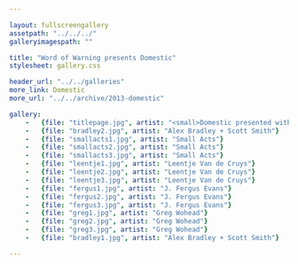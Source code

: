 ```yaml
---

layout: fullscreengallery
assetpath: "../../../"
galleryimagespath: ""

title: "Word of Warning presents Domestic"
stylesheet: gallery.css

header_url: "../../galleries"
more_link: Domestic
more_url: "../../archive/2013-domestic"

gallery:
    -   {file: "titlepage.jpg", artist: "<small>Domestic presented with Guinness Northern Counties, Z-arts + City Response Limited, November 2013</small>", show: "<small>Images copyright &copy;2014 Word of Warning</small>"}
    -   {file: "bradley2.jpg", artist: "Alex Bradley + Scott Smith"}
    -   {file: "smallacts1.jpg", artist: "Small Acts"}
    -   {file: "smallacts2.jpg", artist: "Small Acts"}
    -   {file: "smallacts3.jpg", artist: "Small Acts"}
    -   {file: "leentje1.jpg", artist: "Leentje Van de Cruys"}
    -   {file: "leentje2.jpg", artist: "Leentje Van de Cruys"}
    -   {file: "leentje3.jpg", artist: "Leentje Van de Cruys"}
    -   {file: "fergus1.jpg", artist: "J. Fergus Evans"}
    -   {file: "fergus2.jpg", artist: "J. Fergus Evans"}
    -   {file: "fergus3.jpg", artist: "J. Fergus Evans"}
    -   {file: "greg1.jpg", artist: "Greg Wohead"}
    -   {file: "greg2.jpg", artist: "Greg Wohead"}
    -   {file: "greg3.jpg", artist: "Greg Wohead"}
    -   {file: "bradley1.jpg", artist: "Alex Bradley + Scott Smith"}

---
```

